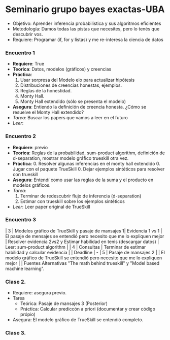 # Seminario grupo bayes exactas-UBA 

- Objetivo: Aprender inferencia probabilistica y sus algoritmos eficientes
- Metodología: Damos todas las pistas que necesites, pero lo tenés que descubrir vos.
- Requiere: Programar (if, for y listas) y me re-interesa la ciencia de datos 

### Encuentro 1

- **Requiere**: True
- **Teorica**: Datos, modelos (gráficos) y creencias 
- **Práctica**:
    1. Usar sorpresa del Modelo elo para actualizar hipótesis
    2. Distribuciones de creencias honestas, ejemplos.
    3. Reglas de la honestidad.
    4. Monty Hall.
    5. Monty Hall extendido (sólo se presenta el modelo)
- **Asegura**: Entiendo la definición de creencia honesta. ¿Cómo se resuelve el Monty Hall extendido?
- *Tarea*: Buscar los papers que vamos a leer en el futuro 
- *Leer*: 

### Encuentro 2

- **Requiere**: previo
- **Teorica**: Reglas de la probabilidad, sum-product algorithm, definición de d-separation, mostrar modelo gráfico trueskill otra vez.
- **Práctica**:
    0. Resolver algunas inferencias en el monty hall extendido
    0. Jugar con el paquete TrueSkill 
    0. Dejar ejemplos sintéticos para resolver con trueskill
- **Asegura**: Entendí como usar las reglas de la suma y el producto en modelos gráficos.
- *Tarea*:
    1. Terminar de redescubrir flujo de inferencia (d-separation)
    2. Estimar con trueskill sobre los ejemplos sintéticos
- *Leer*: Leer paper original de TrueSkill

### Encuentro 3

| 3 | Modelos gráfico de TrueSkill y pasaje de mansajes 1| Evidencia 1 vs 1 | El pasaje de mensajes se entendió pero necesito que me lo expliquen mejor | Resolver evidencia 2vs2 y Estimar habilidad en tenis (descargar datos)  | Leer: sum-product algorithm |
| 4 | Consultas | Terminar de estimar habilidad y calcular evidencia |  | Deadline | -
| 5 | Pasaje de mansajes 2  | | El modelo gráfico de TrueSkill se entendió pero necesito que me lo expliquen mejor | | Fuentes Alternativas "The math behind trueskill" y "Model based machine learning".



### Clase 2.

- Requiere: asegura previo.
- Tarea
    - Teórica: Pasaje de mansajes 3 (Posterior)
    - Práctica: Calcular prediccón a priori (documentar y crear código própio)
- Asegura: El modelo gráfico de TrueSkill se entendió completo.

### Clase 3. 





